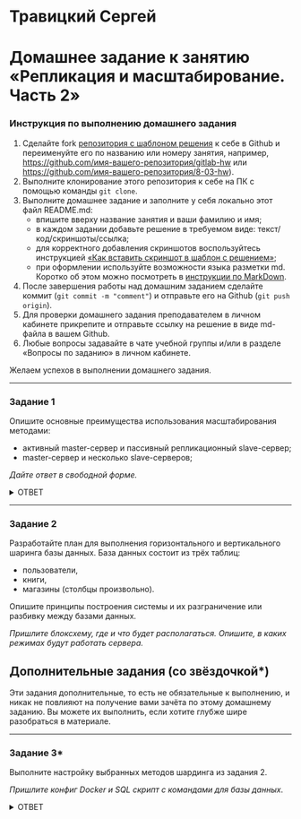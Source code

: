 # Травицкий Сергей
# Домашнее задание к занятию «Репликация и масштабирование. Часть 2»

### Инструкция по выполнению домашнего задания

1. Сделайте fork [репозитория c шаблоном решения](https://github.com/netology-code/sys-pattern-homework) к себе в Github и переименуйте его по названию или номеру занятия, например, https://github.com/имя-вашего-репозитория/gitlab-hw или https://github.com/имя-вашего-репозитория/8-03-hw).
2. Выполните клонирование этого репозитория к себе на ПК с помощью команды `git clone`.
3. Выполните домашнее задание и заполните у себя локально этот файл README.md:
   - впишите вверху название занятия и ваши фамилию и имя;
   - в каждом задании добавьте решение в требуемом виде: текст/код/скриншоты/ссылка;
   - для корректного добавления скриншотов воспользуйтесь инструкцией [«Как вставить скриншот в шаблон с решением»](https://github.com/netology-code/sys-pattern-homework/blob/main/screen-instruction.md);
   - при оформлении используйте возможности языка разметки md. Коротко об этом можно посмотреть в [инструкции по MarkDown](https://github.com/netology-code/sys-pattern-homework/blob/main/md-instruction.md).
4. После завершения работы над домашним заданием сделайте коммит (`git commit -m "comment"`) и отправьте его на Github (`git push origin`).
5. Для проверки домашнего задания преподавателем в личном кабинете прикрепите и отправьте ссылку на решение в виде md-файла в вашем Github.
6. Любые вопросы задавайте в чате учебной группы и/или в разделе «Вопросы по заданию» в личном кабинете.

Желаем успехов в выполнении домашнего задания.

---

### Задание 1

Опишите основные преимущества использования масштабирования методами:

- активный master-сервер и пассивный репликационный slave-сервер; 
- master-сервер и несколько slave-серверов;


*Дайте ответ в свободной форме.*

<details>
<summary>ОТВЕТ</summary>

*активный master-сервер и пассивный репликационный slave-сервер*

1. Резервная копия хранящаяся на slave-сервер.
2. Отказоустойчивость: В случае выхода из строя master-сервера, возможночть настройки slave на на мастер, в случае необходимости внесения изменений в БД, минимизировав время простоя.
3. Снижает нагрузку на основной сервер при обработке запросов.

*master-сервер и несколько slave-серверов.*

1. Высокая отказоустойчивость: Возможность настроить любой slave-сервер на работу в качестве мастер.
2. Горизонтальная масштабируемость: Возможность создания неограниченного количества реплик.
3. Балансировка: Возможность распределения нагрузки при запросах между серверами. При грамотных настройках возможность прохождения пиковых нагрузок не заметно для пользователей.

</details>

---

### Задание 2


Разработайте план для выполнения горизонтального и вертикального шаринга базы данных. База данных состоит из трёх таблиц: 

- пользователи, 
- книги, 
- магазины (столбцы произвольно). 

Опишите принципы построения системы и их разграничение или разбивку между базами данных.

*Пришлите блоксхему, где и что будет располагаться. Опишите, в каких режимах будут работать сервера.* 

## Дополнительные задания (со звёздочкой*)
Эти задания дополнительные, то есть не обязательные к выполнению, и никак не повлияют на получение вами зачёта по этому домашнему заданию. Вы можете их выполнить, если хотите глубже шире разобраться в материале.

---
### Задание 3*

Выполните настройку выбранных методов шардинга из задания 2.

*Пришлите конфиг Docker и SQL скрипт с командами для базы данных*.

<details>
<summary>ОТВЕТ</summary>

**За основу взят пример из презентации, и лекции. Соответственно доработан. Структура таблици из презентации. Шаринг горизонтальный, по id, остаток от деления.**

*Скрины выполнения*
 
![img](https://github.com/travickiy67/Replication-and-Scaling-Part-2/blob/main/img/1.1.png)

![img](https://github.com/travickiy67/Replication-and-Scaling-Part-2/blob/main/img/1.2.png)

![img](https://github.com/travickiy67/Replication-and-Scaling-Part-2/blob/main/img/1.3.png)

![img](https://github.com/travickiy67/Replication-and-Scaling-Part-2/blob/main/img/1.4.png)

*Файлы*

[files](https://github.com/travickiy67/Replication-and-Scaling-Part-2/tree/main/files)

</details>
